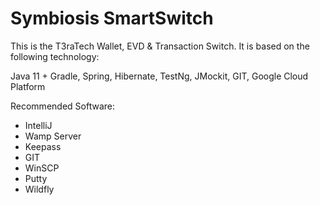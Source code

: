 # Symbiosis SmartSwitch

This is the T3raTech Wallet, EVD & Transaction Switch. It is based on the following technology:

Java 11 + Gradle, Spring, Hibernate, TestNg, JMockit, GIT, Google Cloud Platform

Recommended Software:

- IntelliJ
- Wamp Server
- Keepass
- GIT
- WinSCP
- Putty
- Wildfly

 
 